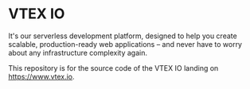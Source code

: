 # VTEX IO

It's our serverless development platform, designed to help you create scalable, production-ready web applications – and never have to worry about any infrastructure complexity again.

This repository is for the source code of the VTEX IO landing on https://www.vtex.io.
